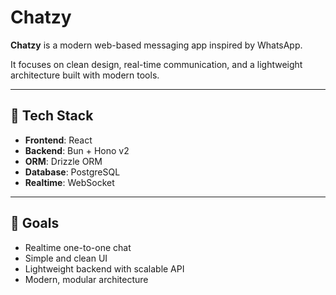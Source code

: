 # Chatzy

**Chatzy** is a modern web-based messaging app inspired by WhatsApp.

It focuses on clean design, real-time communication, and a lightweight architecture built with modern tools.

---

## 🚀 Tech Stack

- **Frontend**: React
- **Backend**: Bun + Hono v2
- **ORM**: Drizzle ORM
- **Database**: PostgreSQL
- **Realtime**: WebSocket

---

## 🎯 Goals

- Realtime one-to-one chat
- Simple and clean UI
- Lightweight backend with scalable API
- Modern, modular architecture
